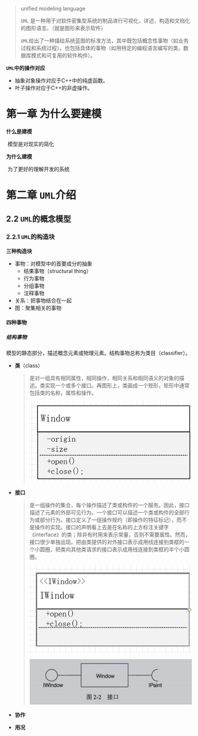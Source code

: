 > unified modeling language
>
> `UML` 是一种用于对软件密集型系统的制品进行可视化，详述，构造和文档化的图形语言。（就是图形来表示软件）
>
> `UML`给出了一种描绘系统蓝图的标准方法，其中既包括概念性事物（如业务过程和系统过程），也包括具体的事物（如用特定的编程语言编写的类，数据库模式和可复用的软件构件）。 



**`UML`中的操作对应**

* 抽象对象操作对应于C++中的纯虚函数。
* 叶子操作对应于C++的非虚操作。



# 第一章 为什么要建模

**什么是建模**

​	模型是对现实的简化

**为什么建模**

​	为了更好的理解开发的系统

# 第二章 `UML`介绍

## 2.2 `UML`的概念模型

### 2.2.1 `UML`的构造块

**三种构造块**

* 事物：对模型中的首要成分的抽象
  * 结果事物（structural thing）
  * 行为事物
  * 分组事物
  * 注释事物
* 关系：把事物结合在一起
* 图：聚集相关的事物

#### 四种事物

##### 结构事物

模型的静态部分，描述概念元素或物理元素。结构事物总称为类目（classifier）。

* **类**（class）

  > 是对一组具有相同属性，相同操作，相同关系和相同语义的对象的描述。类实现一个或多个接口。再图形上，类画成一个矩形，矩形中通常包括类的名称，属性和操作。
  >
  > ![image-20220216210551837](README-images/image-20220216210551837.png)

* **接口**

  > 是一组操作的集合，每个操作描述了类或构件的一个服务。因此，接口描述了元素的外部可见行为。一个接口可以描述一个类或构件的全部行为或部分行为。接口定义了一组操作规约（即操作的特征标记），而不是操作的实现。接口的声明看上去是在名称的上方标注关键字《interface》的类；除非有时用来表示常量，否则不需要属性。然而，接口很少单独出现。把由类提供的对外接口表示成用线连接到类框的一个小圆圈，把类向其他类请求的接口表示成用线连接到类框的半个小圆圈。
  >
  > ![image-20220216211005855](README-images/image-20220216211005855.png)
  >
  > ![image-20220216211232292](README-images/image-20220216211232292.png)

* **协作**

  >

* **用况**